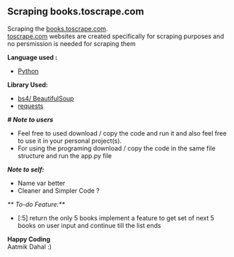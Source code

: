 ## Scraping books.toscrape.com

Scraping the [books.toscrape.com](http://books.toscrape.com/).\
[toscrape.com](https://toscrape.com/) websites are created specifically for scraping purposes and no persmission is needed for scraping them

**Language used :**
- [Python](https://www.python.org/)

**Library Used:** 
- [bs4/ BeautifulSoup](https://www.crummy.com/software/BeautifulSoup/bs4/doc/)
- [requests](https://requests.readthedocs.io/en/latest/)

_**# Note to users**_

- Feel free to used download / copy the code and run it and also feel free to use it in your personal project(s).
- For using the programing download / copy the code in the same file structure and run the app.py file

_**Note to self:**_

- Name var better
- Cleaner and Simpler Code ?

_** To-do Feature:**_  
- [:5] return the only 5 books implement a feature to get set of next 5 books on user input and continue till the list ends 

**Happy Coding**\
Aatmik Dahal :)
